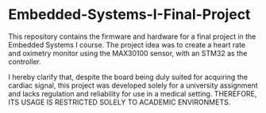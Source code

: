 # Embedded-Systems-I-Final-Project
This repository contains the firmware and hardware for a final project in the Embedded Systems I course.
The project idea was to create a heart rate and oximetry monitor using the MAX30100 sensor, with an STM32 as the controller.

I hereby clarify that, despite the board being duly suited for acquiring the cardiac signal, this project was developed solely for a university assignment and lacks regulation and reliability for use in a medical setting. THEREFORE, ITS USAGE IS RESTRICTED SOLELY TO ACADEMIC ENVIRONMETS.
